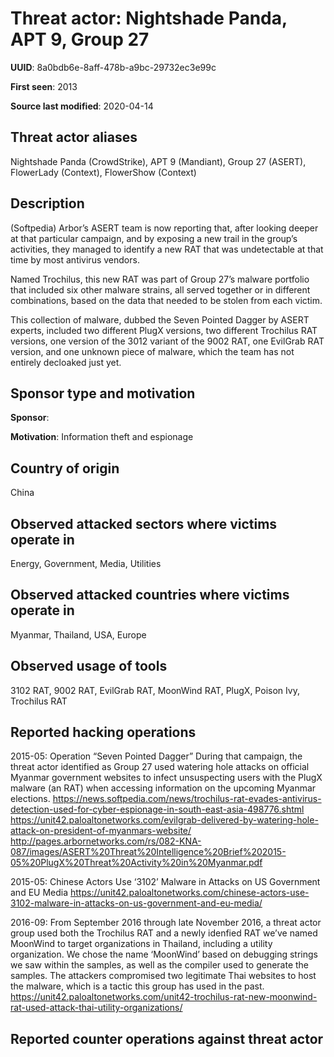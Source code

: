 # Threat actor: Nightshade Panda, APT 9, Group 27

**UUID**: 8a0bdb6e-8aff-478b-a9bc-29732ec3e99c

**First seen**: 2013

**Source last modified**: 2020-04-14

## Threat actor aliases

Nightshade Panda (CrowdStrike), APT 9 (Mandiant), Group 27 (ASERT), FlowerLady (Context), FlowerShow (Context)

## Description

(Softpedia) Arbor’s ASERT team is now reporting that, after looking deeper at that particular campaign, and by exposing a new trail in the group’s activities, they managed to identify a new RAT that was undetectable at that time by most antivirus vendors.

Named Trochilus, this new RAT was part of Group 27’s malware portfolio that included six other malware strains, all served together or in different combinations, based on the data that needed to be stolen from each victim.

This collection of malware, dubbed the Seven Pointed Dagger by ASERT experts, included two different PlugX versions, two different Trochilus RAT versions, one version of the 3012 variant of the 9002 RAT, one EvilGrab RAT version, and one unknown piece of malware, which the team has not entirely decloaked just yet.

## Sponsor type and motivation

**Sponsor**: 

**Motivation**: Information theft and espionage


## Country of origin

China

## Observed attacked sectors where victims operate in

Energy, Government, Media, Utilities

## Observed attacked countries where victims operate in

Myanmar, Thailand, USA, Europe

## Observed usage of tools

3102 RAT, 9002 RAT, EvilGrab RAT, MoonWind RAT, PlugX, Poison Ivy, Trochilus RAT

## Reported hacking operations

2015-05: Operation “Seven Pointed Dagger”
During that campaign, the threat actor identified as Group 27 used watering hole attacks on official Myanmar government websites to infect unsuspecting users with the PlugX malware (an RAT) when accessing information on the upcoming Myanmar elections.
https://news.softpedia.com/news/trochilus-rat-evades-antivirus-detection-used-for-cyber-espionage-in-south-east-asia-498776.shtml
https://unit42.paloaltonetworks.com/evilgrab-delivered-by-watering-hole-attack-on-president-of-myanmars-website/
http://pages.arbornetworks.com/rs/082-KNA-087/images/ASERT%20Threat%20Intelligence%20Brief%202015-05%20PlugX%20Threat%20Activity%20in%20Myanmar.pdf

2015-05: Chinese Actors Use ‘3102’ Malware in Attacks on US Government and EU Media
https://unit42.paloaltonetworks.com/chinese-actors-use-3102-malware-in-attacks-on-us-government-and-eu-media/

2016-09: From September 2016 through late November 2016, a threat actor group used both the Trochilus RAT and a newly idenfied RAT we’ve named MoonWind to target organizations in Thailand, including a utility organization. We chose the name ‘MoonWind’ based on debugging strings we saw within the samples, as well as the compiler used to generate the samples. The attackers compromised two legitimate Thai websites to host the malware, which is a tactic this group has used in the past.
https://unit42.paloaltonetworks.com/unit42-trochilus-rat-new-moonwind-rat-used-attack-thai-utility-organizations/

## Reported counter operations against threat actor





